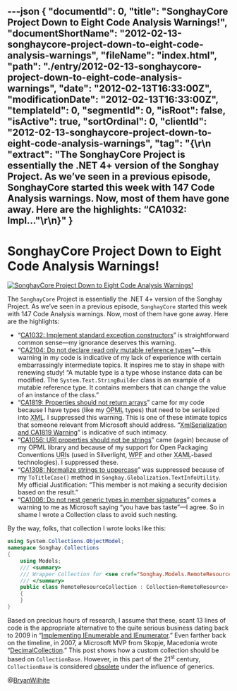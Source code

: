 ---json
{
  "documentId": 0,
  "title": "SonghayCore Project Down to Eight Code Analysis Warnings!",
  "documentShortName": "2012-02-13-songhaycore-project-down-to-eight-code-analysis-warnings",
  "fileName": "index.html",
  "path": "./entry/2012-02-13-songhaycore-project-down-to-eight-code-analysis-warnings",
  "date": "2012-02-13T16:33:00Z",
  "modificationDate": "2012-02-13T16:33:00Z",
  "templateId": 0,
  "segmentId": 0,
  "isRoot": false,
  "isActive": true,
  "sortOrdinal": 0,
  "clientId": "2012-02-13-songhaycore-project-down-to-eight-code-analysis-warnings",
  "tag": "{\r\n  \"extract\": \"The SonghayCore Project is essentially the .NET 4+ version of the Songhay Project. As we’ve seen in a previous episode, SonghayCore started this week with 147 Code Analysis warnings. Now, most of them have gone away. Here are the highlights: “CA1032: Impl...\"\r\n}"
}
---

# SonghayCore Project Down to Eight Code Analysis Warnings!

[<img alt="SonghayCore Project Down to Eight Code Analysis Warnings!" src="http://farm8.staticflickr.com/7055/6864575675_53809bbdc6.jpg">](http://www.flickr.com/photos/wilhite/6864575675/in/photostream/ "SonghayCore Project Down to Eight Code Analysis Warnings!")

The `SonghayCore` Project is essentially the .NET 4+ version of the Songhay Project. As we’ve seen in a previous episode, `SonghayCore` started this week with 147 Code Analysis warnings. Now, most of them have gone away. Here are the highlights:

* “[CA1032: Implement standard exception constructors](http://msdn.microsoft.com/en-us/library/ms182151.aspx)” is straightforward common sense—my ignorance deserves this warning.
* “[CA2104: Do not declare read only mutable reference types](http://msdn.microsoft.com/en-us/library/ms182302.aspx)”—this warning in my code is indicative of my lack of experience with certain embarrassingly intermediate topics. It inspires me to stay in shape with renewing study! “A mutable type is a type whose instance data can be modified. The `System.Text.StringBuilder` class is an example of a mutable reference type. It contains members that can change the value of an instance of the class.”
* “[CA1819: Properties should not return arrays](http://msdn.microsoft.com/en-us/library/0fss9skc.aspx)” came for my code because I have types (like my <acronym title="Outline Processor Markup Language">OPML</acronym> types) that need to be serialized into <acronym title="Extensible Markup Language">XML</acronym>. I suppressed this warning. This is one of these intimate topics that someone relevant from Microsoft should address. “[XmlSerialization and CA1819 Warning](http://social.msdn.microsoft.com/Forums/is/asmxandxml/thread/c29ec71d-52da-4a37-9291-fb95e28018f4)” is indicative of such intimacy.
* “[CA1056: URI properties should not be strings](http://msdn.microsoft.com/en-us/library/ms182175.aspx)” came (again) because of my OPML library and because of my support for Open Packaging Conventions <acronym title="Universal Resource Identifier">URI</acronym>s (used in Silverlight, <acronym title="Windows Presentation Foundation">WPF</acronym> and other <acronym title="Extensible Application Markup Language">XAML</acronym>-based technologies). I suppressed these.
* “[CA1308: Normalize strings to uppercase](http://msdn.microsoft.com/en-us/library/bb386042.aspx)” was suppressed because of my `ToTitleCase()` method in `Songhay.Globalization.TextInfoUtility`. My official Justification: “This member is not making a security decision based on the result.”
* “[CA1006: Do not nest generic types in member signatures](http://msdn.microsoft.com/en-us/library/ms182144.aspx)” comes a warning to me as Microsoft saying “you have bas taste”—I agree. So in shame I wrote a Collection class to avoid such nesting.

By the way, folks, that collection I wrote looks like this:

```c#
using System.Collections.ObjectModel;
namespace Songhay.Collections
{
    using Models;
    /// <summary>
    /// Wrapper Collection for <see cref="Songhay.Models.RemoteResource"/>.
    /// </summary>
    public class RemoteResourceCollection : Collection<RemoteResource>
    {
    }
}
```

Based on precious hours of research, I assume that these, scant 13 lines of code is the appropriate alternative to the quite serious business dating back to 2009 in “[Implementing IEnumerable and IEnumerator](http://brendan.enrick.com/post/Implementing-IEnumerable-and-IEnumerator.aspx).” Even farther back on the timeline, in 2007, a Microsoft MVP from Skopje, Macedonia wrote “[DecimalCollection](http://sharpsource.blogspot.com/2007/05/decimalcollection.html).” This post shows how a custom collection should be based on `CollectionBase`. However, in this part of the 21<sup>st</sup> century, `CollectionBase` is considered [obsolete](http://stackoverflow.com/questions/5704776/is-the-collectionbase-class-still-supported) under the influence of generics.

@[BryanWilhite](https://twitter.com/BryanWilhite)
